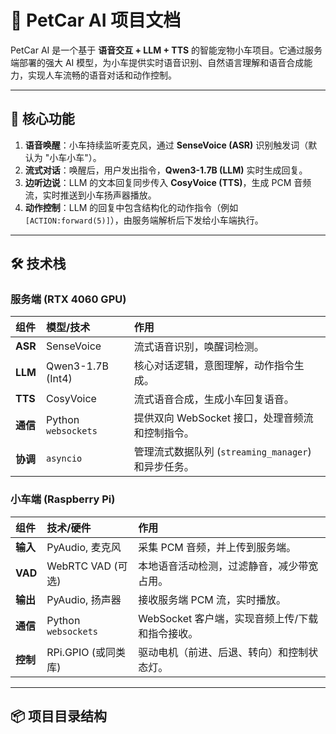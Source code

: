 # 🐾 PetCar AI 项目文档

PetCar AI 是一个基于 **语音交互 + LLM + TTS** 的智能宠物小车项目。它通过服务端部署的强大 AI 模型，为小车提供实时语音识别、自然语言理解和语音合成能力，实现人车流畅的语音对话和动作控制。

---

## 🚀 核心功能

1. **语音唤醒**：小车持续监听麦克风，通过 **SenseVoice (ASR)** 识别触发词（默认为 "小车小车"）。
2. **流式对话**：唤醒后，用户发出指令，**Qwen3-1.7B (LLM)** 实时生成回复。
3. **边听边说**：LLM 的文本回复同步传入 **CosyVoice (TTS)**，生成 PCM 音频流，实时推送到小车扬声器播放。
4. **动作控制**：LLM 的回复中包含结构化的动作指令（例如 `[ACTION:forward(5)]`），由服务端解析后下发给小车端执行。

---

## 🛠️ 技术栈

### 服务端 (RTX 4060 GPU)

| 组件 | 模型/技术 | 作用 |
| :--- | :--- | :--- |
| **ASR** | SenseVoice | 流式语音识别，唤醒词检测。 |
| **LLM** | Qwen3-1.7B (Int4) | 核心对话逻辑，意图理解，动作指令生成。 |
| **TTS** | CosyVoice | 流式语音合成，生成小车回复语音。 |
| **通信** | Python `websockets` | 提供双向 WebSocket 接口，处理音频流和控制指令。 |
| **协调** | `asyncio` | 管理流式数据队列 (`streaming_manager`) 和异步任务。 |

### 小车端 (Raspberry Pi)

| 组件 | 技术/硬件 | 作用 |
| :--- | :--- | :--- |
| **输入** | PyAudio, 麦克风 | 采集 PCM 音频，并上传到服务端。 |
| **VAD** | WebRTC VAD (可选) | 本地语音活动检测，过滤静音，减少带宽占用。 |
| **输出** | PyAudio, 扬声器 | 接收服务端 PCM 流，实时播放。 |
| **通信** | Python `websockets` | WebSocket 客户端，实现音频上传/下载和指令接收。 |
| **控制** | RPi.GPIO (或同类库) | 驱动电机（前进、后退、转向）和控制状态灯。 |

---

## 📦 项目目录结构
